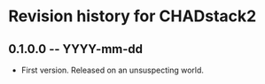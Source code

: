 # Revision history for CHADstack2

## 0.1.0.0 -- YYYY-mm-dd

* First version. Released on an unsuspecting world.
